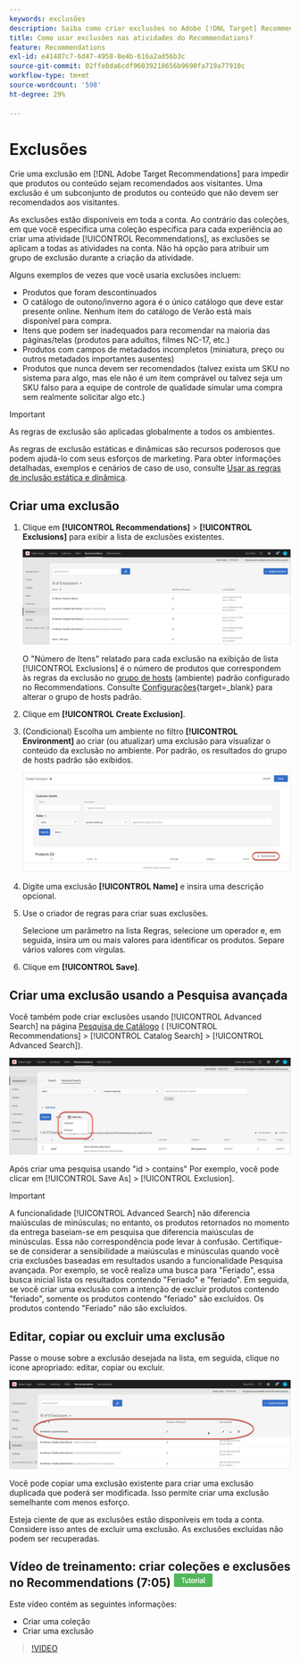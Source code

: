 ```yaml
---
keywords: exclusões
description: Saiba como criar exclusões no Adobe [!DNL Target] Recommendations para impedir que produtos ou conteúdo sejam recomendados aos visitantes.
title: Como usar exclusões nas atividades do Recommendations?
feature: Recommendations
exl-id: e41487c7-6d47-4958-8e4b-616a2ad56b3c
source-git-commit: 02ffe8da6cdf96039218656b9690fa719a77910c
workflow-type: tm+mt
source-wordcount: '598'
ht-degree: 29%

---
```


# Exclusões

Crie uma exclusão em [!DNL Adobe Target Recommendations] para impedir que produtos ou conteúdo sejam recomendados aos visitantes. Uma exclusão é um subconjunto de produtos ou conteúdo que não devem ser recomendados aos visitantes.

As exclusões estão disponíveis em toda a conta. Ao contrário das coleções, em que você especifica uma coleção específica para cada experiência ao criar uma atividade [!UICONTROL Recommendations], as exclusões se aplicam a todas as atividades na conta. Não há opção para atribuir um grupo de exclusão durante a criação da atividade.

Alguns exemplos de vezes que você usaria exclusões incluem:

* Produtos que foram descontinuados
* O catálogo de outono/inverno agora é o único catálogo que deve estar presente online. Nenhum item do catálogo de Verão está mais disponível para compra.
* Itens que podem ser inadequados para recomendar na maioria das páginas/telas (produtos para adultos, filmes NC-17, etc.)
* Produtos com campos de metadados incompletos (miniatura, preço ou outros metadados importantes ausentes)
* Produtos que nunca devem ser recomendados (talvez exista um SKU no sistema para algo, mas ele não é um item comprável ou talvez seja um SKU falso para a equipe de controle de qualidade simular uma compra sem realmente solicitar algo etc.)

>[!IMPORTANT]
>
>As regras de exclusão são aplicadas globalmente a todos os ambientes.
>
>As regras de exclusão estáticas e dinâmicas são recursos poderosos que podem ajudá-lo com seus esforços de marketing. Para obter informações detalhadas, exemplos e cenários de caso de uso, consulte [Usar as regras de inclusão estática e dinâmica](/help/main/c-recommendations/c-algorithms/use-dynamic-and-static-inclusion-rules.md#concept_4CB5C0FA705D4E449BD0B37B3D987F9F).

## Criar uma exclusão

1. Clique em **[!UICONTROL Recommendations]** > **[!UICONTROL Exclusions]** para exibir a lista de exclusões existentes.

   ![imagem da lista de exclusões](assets/exclusions_list.png)

   O &quot;Número de Itens&quot; relatado para cada exclusão na exibição de lista [!UICONTROL Exclusions] é o número de produtos que correspondem às regras da exclusão no [grupo de hosts](/help/main/administrating-target/hosts.md) (ambiente) padrão configurado no Recommendations. Consulte [Configurações](https://experienceleague.adobe.com/docs/target-dev/developer/recommendations.html){target=_blank} para alterar o grupo de hosts padrão.

1. Clique em **[!UICONTROL Create Exclusion]**.

1. (Condicional) Escolha um ambiente no filtro **[!UICONTROL Environment]** ao criar (ou atualizar) uma exclusão para visualizar o conteúdo da exclusão no ambiente. Por padrão, os resultados do grupo de hosts padrão são exibidos.

   ![Criar exclusão](/help/main/c-recommendations/c-products/assets/CreateExclusion.png)

1. Digite uma exclusão **[!UICONTROL Name]** e insira uma descrição opcional.

1. Use o criador de regras para criar suas exclusões.

   Selecione um parâmetro na lista Regras, selecione um operador e, em seguida, insira um ou mais valores para identificar os produtos. Separe vários valores com vírgulas.

1. Clique em **[!UICONTROL Save]**.

## Criar uma exclusão usando a Pesquisa avançada

Você também pode criar exclusões usando [!UICONTROL Advanced Search] na página [Pesquisa de Catálogo](/help/main/c-recommendations/c-products/catalog-search.md#save-as) ( [!UICONTROL Recommendations] > [!UICONTROL Catalog Search] > [!UICONTROL Advanced Search]).

![Salvar como caixa de diálogo](/help/main/c-recommendations/c-products/assets/save-as.png)

Após criar uma pesquisa usando &quot;id > contains&quot; Por exemplo, você pode clicar em [!UICONTROL Save As] > [!UICONTROL Exclusion].

>[!IMPORTANT]
>
>A funcionalidade [!UICONTROL Advanced Search] não diferencia maiúsculas de minúsculas; no entanto, os produtos retornados no momento da entrega baseiam-se em pesquisa que diferencia maiúsculas de minúsculas. Essa não correspondência pode levar à confusão. Certifique-se de considerar a sensibilidade a maiúsculas e minúsculas quando você cria exclusões baseadas em resultados usando a funcionalidade Pesquisa avançada. Por exemplo, se você realiza uma busca para &quot;Feriado&quot;, essa busca inicial lista os resultados contendo &quot;Feriado&quot; e &quot;feriado&quot;. Em seguida, se você criar uma exclusão com a intenção de excluir produtos contendo &quot;feriado&quot;, somente os produtos contendo &quot;feriado&quot; são excluídos. Os produtos contendo &quot;Feriado&quot; não são excluídos.

## Editar, copiar ou excluir uma exclusão

Passe o mouse sobre a exclusão desejada na lista, em seguida, clique no ícone apropriado: editar, copiar ou excluir.

![Focalizar ícones para uma exclusão](/help/main/c-recommendations/c-products/assets/hover-exclusions.png)

Você pode copiar uma exclusão existente para criar uma exclusão duplicada que poderá ser modificada. Isso permite criar uma exclusão semelhante com menos esforço.

Esteja ciente de que as exclusões estão disponíveis em toda a conta. Considere isso antes de excluir uma exclusão. As exclusões excluídas não podem ser recuperadas.

## Vídeo de treinamento: criar coleções e exclusões no Recommendations (7:05) ![Selo do tutorial](/help/main/assets/tutorial.png)

Este vídeo contém as seguintes informações:

* Criar uma coleção
* Criar uma exclusão

>[!VIDEO](https://video.tv.adobe.com/v/27689)
